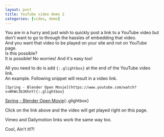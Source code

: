 ```yaml
---
layout: post
title: YouTube video demo 2
categories: [video, demo]
---
```


You are in a hurry and just wish to quickly post a link to a YouTube video but don't want to go to through the hassles of embedding that video.  
And you want that video to be played on your site and not on YouTube page.  
Is this possible?  
It is possible! No worries! And it's easy too!
<!--more-->

All you need to do is add `{:.glightbox}` at the end of the YouTube video link.  
An example. Following snippet will result in a video link.  
```
[Spring - Blender Open Movie](https://www.youtube.com/watch?v=WhWc3b3KhnY){:.glightbox}
```  

[Spring - Blender Open Movie](https://www.youtube.com/watch?v=WhWc3b3KhnY){:.glightbox}  

Click on the link above and the video will get played right on this page.  

Vimeo and Dailymotion links work the same way too.  

Cool, Ain't it!?!  
